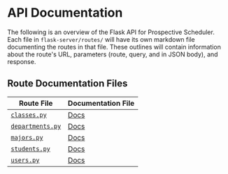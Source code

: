 # API Documentation

The following is an overview of the Flask API for Prospective Scheduler. Each file in `flask-server/routes/` will have its own markdown file documenting the routes in that file. These outlines will contain information about the route's URL, parameters (route, query, and in JSON body), and response.

## Route Documentation Files

| Route File | Documentation File |
| ---------- | -------- |
| [`classes.py`](/flask-server/routes/classes.py) | [Docs](./routes/classes.md) | 
| [`departments.py`](/flask-server/routes/departments.py) | [Docs](./routes/departments.md) |
| [`majors.py`](/flask-server/routes/majors.py) | [Docs](./routes/majors.md) |
| [`students.py`](/flask-server/routes/students.py) | [Docs](./routes/students.md) |
| [`users.py`](/flask-server/routes/users.py) | [Docs](./routes/users.md) |
